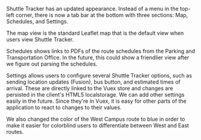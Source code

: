 Shuttle Tracker has an updated appearance. Instead of a menu in the top-left corner, there is now a tab bar at the bottom with three sections: Map, Schedules, and Settings.

The map view is the standard Leaflet map that is the default view when users view Shuttle Tracker.

Schedules shows links to PDFs of the route schedules from the Parking and Transportation Office. In the future, this could show a friendlier view after we figure out parsing the schedules.

Settings allows users to configure several Shuttle Tracker options, such as sending location updates (Fusion), bus button, and estimated times of arrival. These are directly linked to the Vuex store and changes are persisted in the client's HTML5 localstorage. We can add other settings easily in the future. Since they're in Vuex, it is easy for other parts of the application to react to changes to their values.

We also changed the color of the West Campus route to blue in order to make it easier for colorblind users to differentiate between West and East routes.
